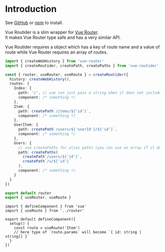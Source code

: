 # Introduction

See [GitHub][] or [npm][] to install.  
  
Vue Routider is a slim wrapper for [Vue Router][].  
It makes Vue Router type safe and has a very similar API.  
  
Vue Routider requires a object which has a key of route name and a value of route
while Vue Router requires an array of routes.

```ts:f=router/index.ts
import { createWebHistory } from 'vue-router'
import { createRoutider, createPath, createPaths } from 'vue-routider'

const { router, useRouter, useRoute } = createRoutider({
  history: createWebHistory(),
  routes: {
    Index: {
      path: '/', // use can just pass a string when it does not include params
      component: /* something */
    },
    Item: {
      path: createPath`/items/${'id'}`,
      component: /* something */
    },
    UserItem: {
      path: createPath`/users/${'userId'}/${'id'}`,
      component: /* something */
    },
    Users: {
      // use createPaths for alias paths (you can use an array if it does not include params)
      path: createPaths(
        createPath`/users/${'id'}`,
        createPath`/u/${'id'}`
      ),
      component: /* something */
    }
  }
})

export default router
export { useRouter, useRoute }
```

```ts:f=pages/Item.vue
import { defineComponent } from 'vue'
import { useRoute } from '../router'

export default defineComponent({
  setup() {
    const route = useRoute('Item')
    // here type of `route.params` will become `{ id: string | string[] }`
  }
})
```

[GitHub]: https://github.com/sapphi-red/vue-routider
[npm]: https://www.npmjs.com/package/vue-routider
[Vue Router]: https://router.vuejs.org/
